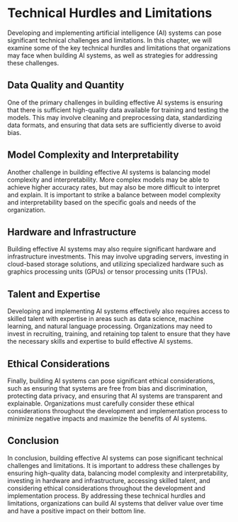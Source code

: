 Technical Hurdles and Limitations
=========================================================================================

Developing and implementing artificial intelligence (AI) systems can pose significant technical challenges and limitations. In this chapter, we will examine some of the key technical hurdles and limitations that organizations may face when building AI systems, as well as strategies for addressing these challenges.

Data Quality and Quantity
-------------------------

One of the primary challenges in building effective AI systems is ensuring that there is sufficient high-quality data available for training and testing the models. This may involve cleaning and preprocessing data, standardizing data formats, and ensuring that data sets are sufficiently diverse to avoid bias.

Model Complexity and Interpretability
-------------------------------------

Another challenge in building effective AI systems is balancing model complexity and interpretability. More complex models may be able to achieve higher accuracy rates, but may also be more difficult to interpret and explain. It is important to strike a balance between model complexity and interpretability based on the specific goals and needs of the organization.

Hardware and Infrastructure
---------------------------

Building effective AI systems may also require significant hardware and infrastructure investments. This may involve upgrading servers, investing in cloud-based storage solutions, and utilizing specialized hardware such as graphics processing units (GPUs) or tensor processing units (TPUs).

Talent and Expertise
--------------------

Developing and implementing AI systems effectively also requires access to skilled talent with expertise in areas such as data science, machine learning, and natural language processing. Organizations may need to invest in recruiting, training, and retaining top talent to ensure that they have the necessary skills and expertise to build effective AI systems.

Ethical Considerations
----------------------

Finally, building AI systems can pose significant ethical considerations, such as ensuring that systems are free from bias and discrimination, protecting data privacy, and ensuring that AI systems are transparent and explainable. Organizations must carefully consider these ethical considerations throughout the development and implementation process to minimize negative impacts and maximize the benefits of AI systems.

Conclusion
----------

In conclusion, building effective AI systems can pose significant technical challenges and limitations. It is important to address these challenges by ensuring high-quality data, balancing model complexity and interpretability, investing in hardware and infrastructure, accessing skilled talent, and considering ethical considerations throughout the development and implementation process. By addressing these technical hurdles and limitations, organizations can build AI systems that deliver value over time and have a positive impact on their bottom line.
